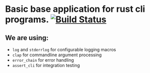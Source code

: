 # Basic base application for rust cli programs.  [![Build Status](https://travis-ci.org/tismith/example-cli-rs.svg?branch=master)](https://travis-ci.org/tismith/example-cli-rs)

## We are using:
* `log` and `stderrlog` for configurable logging macros
* `clap` for commandline argument processing
* `error_chain` for error handling
* `assert_cli` for integration testing
